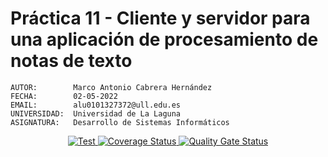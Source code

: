 # Práctica 11 - Cliente y servidor para una aplicación de procesamiento de notas de texto

``` text
AUTOR:        Marco Antonio Cabrera Hernández
FECHA:        02-05-2022
EMAIL:        alu0101327372@ull.edu.es
UNIVERSIDAD:  Universidad de La Laguna
ASIGNATURA:   Desarrollo de Sistemas Informáticos
```

<p align='center'>
    <a href=''>
      <img alt='Test' src=''/>
    </a>
  <a href=''>
    <img alt='Coverage Status' src=''/>
  </a>

  <a href=''>
    <img alt='Quality Gate Status' src=''/>
  </a>
</p>
